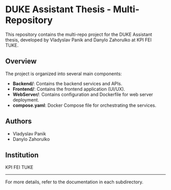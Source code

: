 # DUKE Assistant Thesis - Multi-Repository

This repository contains the multi-repo project for the DUKE Assistant thesis, developed by Vladyslav Panik and Danylo Zahorulko at KPI FEI TUKE.

## Overview

The project is organized into several main components:

- **Backend/**: Contains the backend services and APIs.
- **Frontend/**: Contains the frontend application (UI/UX).
- **WebServer/**: Contains configuration and Dockerfile for web server deployment.
- **compose.yaml**: Docker Compose file for orchestrating the services.

## Authors
- Vladyslav Panik
- Danylo Zahorulko

## Institution
KPI FEI TUKE

---
For more details, refer to the documentation in each subdirectory.
